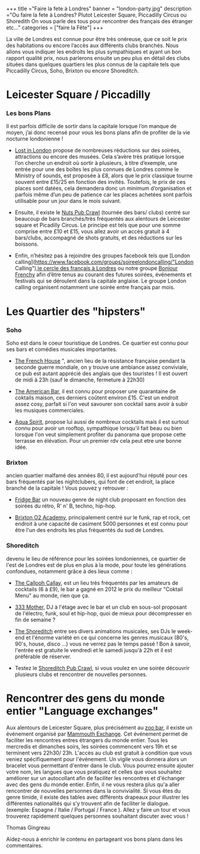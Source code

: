 +++
title ="Faire la fete à Londres"
banner = "london-party.jpg"
description ="Ou faire la fete à Londres? Plutot Leicester Square, Piccadilly Circus ou Shoredith On vous parle des tous pour rencontrer des français des étranger etc..."
categories = ["faire la Fête"]
+++

La ville de Londres est connue pour être très onéreuse, que ce soit le prix des habitations ou encore l’accès aux différents clubs branchés. Nous allons vous indiquer les endroits les plus sympathiques et ayant un bon rapport qualité prix, nous parlerons ensuite un peu plus en détail des clubs situées dans quelques  quartiers les plus connus de la capitale tels que Piccadilly Circus, Soho, Brixton ou encore Shoreditch.


# Leicester Square / Piccadilly
### Les bons Plans

Il est parfois difficile de sortir dans la capitale lorsque l’on manque de moyen, j’ai donc recensé pour vous les bons plans afin de profiter de la vie nocturne londonienne !

-	[Lost in London](http://lostinlondon.com/ "Lost in London") propose de nombreuses réductions sur des soirées, attractions ou encore des musées. Cela s’avère très pratique lorsque l’on cherche un endroit où sortir à plusieurs, à titre d’exemple, une entrée pour une des boîtes les plus connues de Londres comme le Ministry of sounds, est proposée à £8, alors que le prix classique tourne souvent entre £15/25 en fonction des invités. Toutefois, le prix de ces places sont datées, cela demandera donc un minimum d’organisation et parfois même d’un peu de patience car les places achetées sont parfois utilisable pour un jour dans le mois suivant.

-	Ensuite, il existe le [Nuts Pub Crawl](https://nutspubcrawl.com/ "Nuts Pub Crawl") (tournée des bars/ clubs) centré sur  beaucoup de bars branchés/très fréquentés  aux alentours de Leicester square et Picadilly Circus. Le principe est tels que pour une somme comprise entre £10 et £15, vous allez avoir un accès gratuit à 4 bars/clubs, accompagné de shots gratuits, et des réductions sur les boissons.

-	Enfin, n’hésitez pas à rejoindre des groupes facebook tels que [London calling](https://www.facebook.com/groups/soireelondoncalling/"London Calling"),[le cercle des français à Londres](https://www.facebook.com/groups/LECERCLEDESFRANCAISALONDRES/ "Le cercle des Français") ou notre groupe [Bonjour Frenchy](https://www.facebook.com/groups/171123389660775/?ref=br_rs) afin d’être tenus au courant des futures soirées, événements et festivals qui se déroulent dans la capitale anglaise. Le groupe London calling organisent notamment une soirée entre français par mois.



# Les Quartier des "hipsters"

### Soho

Soho est dans le coeur touristique de Londres. Ce quartier est connu pour ses bars et comédies musicales importantes.

-	[The French House](http://www.frenchhousesoho.com/ "The French House") ", ancien lieu de la résistance française pendant la seconde guerre mondiale, on y trouve une ambiance assez conviviale, ce pub est autant apprécié des anglais que des touristes ! Il est ouvert de midi à 23h (sauf le dimanche, fermeture à 22h30)

-	 [The American Bar](http://www.fairmont.com/savoy-london/dining/americanbar/ "The American Bar"), il est connu pour proposer une quarantaine de coktails maison, ces derniers coûtent environ £15. C'est un endroit assez cosy, parfait si l'on veut savourer son cocktail sans avoir à subir les musiques commerciales.

-	 [Aqua Spirit](http://aquaspirit.co.uk/ "Aqua Spirit"), propose lui aussi de nombreux cocktails mais il est surtout connu pour avoir un rooftop, sympathique lorsqu'il fait beau ou bien lorsque l'on veut simplement profiter du panorama que propose cette terrasse en élévation. Pour un premier rdv cela peut etre une bonne idée.

### Brixton
ancien quartier malfamé des années 80, il est aujourd'hui réputé pour ces bars fréquentés par les nightclubers, qui font de cet endroit, la place branché de la capitale ! Vous pouvez y retrouver :

- [Fridge Bar](http://www.fridge.co.uk/ "Fridge Bar") un nouveau genre de night club proposant en fonction des soirées du rétro, R' n' B, techno, hip-hop.

- [Brixton O2 Academy](https://www.academymusicgroup.com/o2academybrixton/ "Brixton O2 Academy"), principalement centré sur le funk, rap et rock, cet endroit à une capacité de casiment 5000 personnes et est connu pour être l'un des endroits les plus fréquentés du sud de Londres.

### Shoreditch
devenu le lieu de référence pour les soirées londoniennes, ce quartier de l'est de Londres est de plus en plus à la mode, pour toute les générations confondues, notamment grâce à des lieux comme :

-	 [The Callooh Callay](http://www.calloohcallaybar.com/ "The callooh Callay"), est un lieu très fréquentés par les amateurs de cocktails (6 à £9), le bar a gagné en 2012 le prix du meilleur "Coktail Menu" au monde, rien que ça.

-	[333 Mother](http://www.333oldstreet.com/ "333 Mother"), DJ à l'étage avec le bar et un club en sous-sol proposant de l'électro, funk, soul et hip-hop, quoi de mieux pour décompresser en fin de semaine ?

- [The Shoreditch](http://theshoreditch-london.co.uk/ "The Shoreditch" ) entre ses divers animations musicales, ses DJs le week-end et l'énorme variété en ce qui concerne les genres musicaux (80's, 90's, house, disco ...) vous ne verrez pas le temps passé ! Bon à savoir, l'entrée est gratuite le vendredi et le samedi jusqu'à 22h et il est préférable de réserver.

- Testez le [Shoreditch Pub Crawl](https://nutspubcrawl.com/fr/tours/ "Shoreditch Pub Crawl"), si vous voulez en une soirée découvrir plusieurs clubs et rencontrer de nouvelles personnes.


# Rencontrer des gens du monde entier "Language exchanges"


Aux alentours de Leicester Square, plus précisément au [zoo bar](http://www.zoobar.co.uk/ " Zoo bar"), il existe un événement organisé  par [Mammouth Exchange](http://www.mammothx.co.uk/ "London language exchange").
Cet événement permet de faciliter les rencontres entres étrangers du monde entier. Tous les mercredis et dimanches soirs, les soirées commencent vers 19h et se terminent vers 22h30/ 23h. L'accès au club est gratuit à condition que vous veniez spécifiquement pour l'événement. Un vigile vous donnera alors un bracelet vous permettant d'entrer dans le club. Vous pourrez ensuite ajouter votre nom, les langues que vous pratiquez et celles que vous souhaitez améliorer sur un autocollant afin de faciliter les rencontres et d'échanger avec des gens du monde entier. Enfin, il ne vous restera plus qu'a aller rencontrer de nouvelles personnes dans la convivialité. Si vous êtes du genre timide,  il existe des tables avec différents drapeaux pour illustrer les différentes nationalités qui s'y trouvent afin de faciliter le dialogue. (exemple: Espagne / Italie / Portugal / France ). Allez y faire un tour et vous trouverez rapidement quelques personnes souhaitant discuter avec vous !


Thomas Gingreau


Aidez-nous à enrichir le contenu en partageant vos bons plans dans les commentaires.
